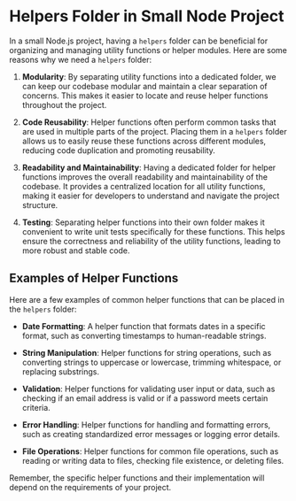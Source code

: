 # Helpers Folder in Small Node Project

In a small Node.js project, having a `helpers` folder can be beneficial for organizing and managing utility functions or helper modules. Here are some reasons why we need a `helpers` folder:

1. **Modularity**: By separating utility functions into a dedicated folder, we can keep our codebase modular and maintain a clear separation of concerns. This makes it easier to locate and reuse helper functions throughout the project.

2. **Code Reusability**: Helper functions often perform common tasks that are used in multiple parts of the project. Placing them in a `helpers` folder allows us to easily reuse these functions across different modules, reducing code duplication and promoting reusability.

3. **Readability and Maintainability**: Having a dedicated folder for helper functions improves the overall readability and maintainability of the codebase. It provides a centralized location for all utility functions, making it easier for developers to understand and navigate the project structure.

4. **Testing**: Separating helper functions into their own folder makes it convenient to write unit tests specifically for these functions. This helps ensure the correctness and reliability of the utility functions, leading to more robust and stable code.

## Examples of Helper Functions

Here are a few examples of common helper functions that can be placed in the `helpers` folder:

- **Date Formatting**: A helper function that formats dates in a specific format, such as converting timestamps to human-readable strings.

- **String Manipulation**: Helper functions for string operations, such as converting strings to uppercase or lowercase, trimming whitespace, or replacing substrings.

- **Validation**: Helper functions for validating user input or data, such as checking if an email address is valid or if a password meets certain criteria.

- **Error Handling**: Helper functions for handling and formatting errors, such as creating standardized error messages or logging error details.

- **File Operations**: Helper functions for common file operations, such as reading or writing data to files, checking file existence, or deleting files.

Remember, the specific helper functions and their implementation will depend on the requirements of your project.
